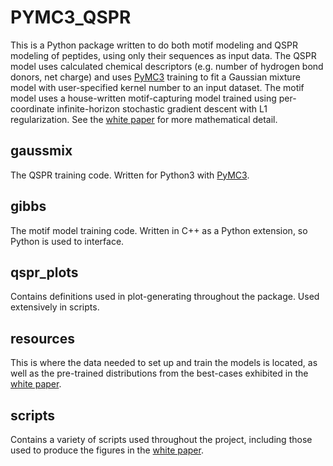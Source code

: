 PYMC3_QSPR
====

This is a Python package written to do both motif modeling and QSPR modeling of peptides,
using only their sequences as input data. The QSPR model uses calculated chemical descriptors
(e.g. number of hydrogen bond donors, net charge) and uses
[PyMC3](https://github.com/pymc-devs/pymc3) training to fit a Gaussian mixture model with
user-specified kernel number to an input dataset. The motif model uses a house-written
motif-capturing model trained using per-coordinate infinite-horizon stochastic gradient descent
with L1 regularization. See the [white paper](https://arxiv.org/abs/1804.06327) for more
mathematical detail.

gaussmix
----
The QSPR training code. Written for Python3 with [PyMC3](https://github.com/pymc-devs/pymc3).

gibbs
----
The motif model training code. Written in C++ as a Python extension, so Python is used to interface.

qspr_plots
----
Contains definitions used in plot-generating throughout the package. Used extensively in scripts.

resources
----
This is where the data needed to set up and train the models is located, as well as the pre-trained
distributions from the best-cases exhibited in the [white paper](https://arxiv.org/abs/1804.06327).

scripts
----
Contains a variety of scripts used throughout the project, including those used to produce the
figures in the [white paper](https://arxiv.org/abs/1804.06327). 
